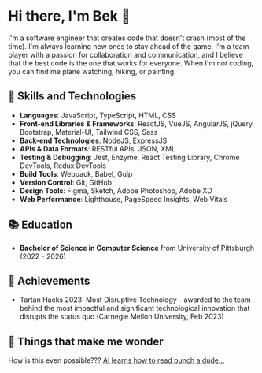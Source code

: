# Hi there, I'm Bek 👋

I'm a software engineer that creates code that doesn't crash (most of the time). I'm always learning new ones to stay ahead of the game. I'm a team player with a passion for collaboration and communication, and I believe that the best code is the one that works for everyone. When I'm not coding, you can find me plane watching, hiking, or painting.


## 🚀 Skills and Technologies
- **Languages**: JavaScript, TypeScript, HTML, CSS
- **Front-end Libraries & Frameworks**: ReactJS, VueJS, AngularJS, jQuery, Bootstrap, Material-UI, Tailwind CSS, Sass
- **Back-end Technologies**: NodeJS, ExpressJS
- **APIs & Data Formats**: RESTful APIs, JSON, XML
- **Testing & Debugging**: Jest, Enzyme, React Testing Library, Chrome DevTools, Redux DevTools
- **Build Tools**: Webpack, Babel, Gulp
- **Version Control**: Git, GitHub
- **Design Tools**: Figma, Sketch, Adobe Photoshop, Adobe XD
- **Web Performance**: Lighthouse, PageSpeed Insights, Web Vitals


## 📚 Education
- **Bachelor of Science in Computer Science** from University of Pittsburgh (2022 - 2026)


## 🌟 Achievements
- Tartan Hacks 2023: Most Disruptive Technology - awarded to the team behind the most impactful and significant technological innovation that disrupts the status quo (Carnegie Mellon University, Feb 2023)


## 🤔 Things that make me wonder
How is this even possible???
[AI learns how to read punch a dude...](https://www.youtube.com/watch?v=dQw4w9WgXcQ)


